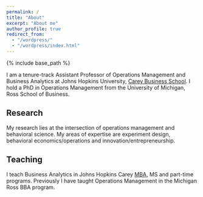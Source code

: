 ```yaml
---
permalink: /
title: "About"
excerpt: "About me"
author_profile: true
redirect_from: 
  - "/wordpress/"
  - "/wordpress/index.html"
---
```


{% include base_path %}

I am a tenure-track Assistant Professor of Operations Management and Business Analytics at Johns Hopkins University, [Carey Business School](https://carey.jhu.edu/).  I hold a PhD in Operations Management from the University of Michigan, Ross School of Business.

## Research
My research lies at the intersection of operations management and behavioral science.  My areas of expertise are experiment design, behavioral economics/operations and innovation/entrepreneurship.

## Teaching
I teach Business Analytics in Johns Hopkins Carey [MBA](https://www.wsj.com/articles/johns-hopkins-university-reimagines-the-m-b-a-11579689000), MS and part-time programs. Previously I have taught Operations Management in the Michigan Ross BBA program.
